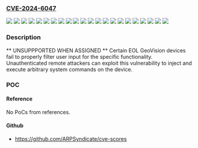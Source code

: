 ### [CVE-2024-6047](https://cve.mitre.org/cgi-bin/cvename.cgi?name=CVE-2024-6047)
![](https://img.shields.io/static/v1?label=Product&message=GV%20VS04A&color=blue)
![](https://img.shields.io/static/v1?label=Product&message=GV%20VS04H&color=blue)
![](https://img.shields.io/static/v1?label=Product&message=GV-VS14_VS14&color=blue)
![](https://img.shields.io/static/v1?label=Product&message=GVLX%204%20V2&color=blue)
![](https://img.shields.io/static/v1?label=Product&message=GVLX%204%20V3&color=blue)
![](https://img.shields.io/static/v1?label=Product&message=GV_DSP_LPR_V2&color=blue)
![](https://img.shields.io/static/v1?label=Product&message=GV_GM8186_VS14&color=blue)
![](https://img.shields.io/static/v1?label=Product&message=GV_IPCAMD_GV_BX130&color=blue)
![](https://img.shields.io/static/v1?label=Product&message=GV_IPCAMD_GV_BX1500&color=blue)
![](https://img.shields.io/static/v1?label=Product&message=GV_IPCAMD_GV_CB220&color=blue)
![](https://img.shields.io/static/v1?label=Product&message=GV_IPCAMD_GV_EBL1100&color=blue)
![](https://img.shields.io/static/v1?label=Product&message=GV_IPCAMD_GV_EFD1100&color=blue)
![](https://img.shields.io/static/v1?label=Product&message=GV_IPCAMD_GV_FD2410&color=blue)
![](https://img.shields.io/static/v1?label=Product&message=GV_IPCAMD_GV_FD3400&color=blue)
![](https://img.shields.io/static/v1?label=Product&message=GV_IPCAMD_GV_FE3401&color=blue)
![](https://img.shields.io/static/v1?label=Product&message=GV_IPCAMD_GV_FE420&color=blue)
![](https://img.shields.io/static/v1?label=Product&message=GV_VS03&color=blue)
![](https://img.shields.io/static/v1?label=Product&message=GV_VS216XX&color=blue)
![](https://img.shields.io/static/v1?label=Product&message=GV_VS2410&color=blue)
![](https://img.shields.io/static/v1?label=Product&message=GV_VS28XX&color=blue)
![](https://img.shields.io/static/v1?label=Version&message=%3D%20all%20&color=brighgreen)
![](https://img.shields.io/static/v1?label=Vulnerability&message=CWE-78%20Improper%20Neutralization%20of%20Special%20Elements%20used%20in%20an%20OS%20Command%20('OS%20Command%20Injection')&color=brighgreen)

### Description

** UNSUPPPORTED WHEN ASSIGNED ** Certain EOL GeoVision devices fail to properly filter user input for the specific functionality. Unauthenticated remote attackers can exploit this vulnerability to inject and execute arbitrary system commands on the device.

### POC

#### Reference
No PoCs from references.

#### Github
- https://github.com/ARPSyndicate/cve-scores

